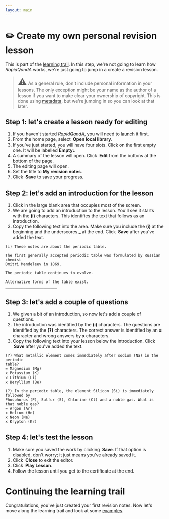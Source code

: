 ```yaml
---
layout: main
---
```


# ✏️ Create my own personal revision lesson

This is part of the [learning trail](./learning-trail.md). In this step, we're not going to learn how
_RapidQandA_ works, we're just going to jump in a create a revision lesson.

> <span style="font-size:2em;">⚠️</span> As a general rule, don't include personal information in your lessons. The only exception might be your name as the author of a lesson if you want to make clear your ownership of copyright. This is done using [metadata](../writing/metadata.md), but we're jumping in so you can look at that later.

## Step 1: let's create a lesson ready for editing

1. If you haven't started _RapidQandA_, you will need to <a href="https://henspace.github.io/text2lesson/index.html" target="_blank">launch</a> it first.
1. From the home page, select **<i class="fa-solid fa-building-columns"></i>&nbsp;Open&nbsp;local&nbsp;library**.
1. If you've just started, you will have four slots. Click on the first empty one.
   It will be labelled **Empty:**.
1. A summary of the lesson will open. Click **<i class="fa-solid fa-file-pen"></i>&nbsp;Edit** from the buttons at the bottom
   of the page.
1. The editing page will open.
1. Set the title to **My revision notes**.
1. Click **<i class="fa-solid fa-file-arrow-down"></i>&nbsp;Save** to save your progress.

## Step 2: let's add an introduction for the lesson

1. Click in the large blank area that occupies most of the screen.
1. We are going to add an introduction to the lesson. You'll see it starts
   with the **(i)** characters. This identifies the text that follows as an
   introduction.
1. Copy the following text into the area. Make sure you include the **(i)** at the beginning and the underscores **\_** at the end. Click **<i class="fa-solid fa-file-arrow-down"></i>&nbsp;Save**
   after you've added the text.

```
(i) These notes are about the periodic table.

The first generally accepted periodic table was formulated by Russian chemist
Dmitri Mendeleev in 1869.

The periodic table continues to evolve.

Alternative forms of the table exist.
_______________________
```

## Step 3: let's add a couple of questions

1. We given a bit of an introduction, so now let's add a couple of questions.
1. The introduction was identified by the **(i)** characters. The questions are
   identified by the **(?)** characters. The correct answer is identified by an **=**
   character and wrong answers by **x** characters.
1. Copy the following text into your lesson below the introduction. Click **<i class="fa-solid fa-file-arrow-down"></i>&nbsp;Save**
   after you've added the text.

```
(?) What metallic element comes immediately after sodium (Na) in the periodic
table?
= Magnesium (Mg)
x Potassium (K)
x Lithium (Li)
x Beryllium (Be)

(?) In the periodic table, the element Silicon (Si) is immediately followed by
Phosphorus (P), Sulfur (S), Chlorine (Cl) and a noble gas. What is that noble gas?
= Argon (Ar)
x Helium (He)
x Neon (Ne)
x Krypton (Kr)
```

## Step 4: let's test the lesson

1. Make sure you saved the work by clicking **<i class="fa-solid fa-file-arrow-down"></i>&nbsp;Save**. If that option is disabled,
   don't worry; it just means you've already saved it.
1. Click **<i class="fa-solid fa-square-xmark"></i>&nbsp;Close** to exit the editor.
1. Click **<i class="fa-solid fa-play"></i>&nbsp;Play&nbsp;Lesson**.
1. Follow the lesson until you get to the certificate at the end.

# Continuing the learning trail

Congratulations, you've just created your first revision notes. Now let's move along the learning trail and look at some [examples](./examples.md).

